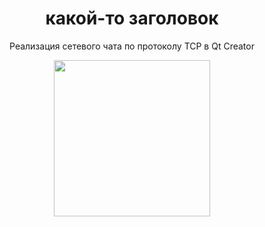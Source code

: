 <div id="header" align="center">
  <h1>какой-то заголовок</h1>
  <p>Реализация сетевого чата по протоколу TCP в Qt Creator</p>

  <img src="https://mrkot.com/wp-content/uploads/2019/10/cat-comp4-1.gif" width="250"/>
</div>
